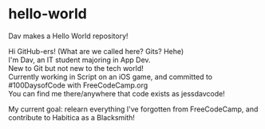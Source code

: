 # hello-world
Dav makes a Hello World repository!<br />

Hi GitHub-ers! (What are we called here? Gits? Hehe)<br />
I'm Dav, an IT student majoring in App Dev.<br />
New to Git but not new to the tech world!<br />
Currently working in Script on an iOS game, and committed to #100DaysofCode with FreeCodeCamp.org<br />
You can find me there/anywhere that code exists as jessdavcode!<br />

My current goal: relearn everything I've forgotten from FreeCodeCamp, and contribute to Habitica as a Blacksmith!
